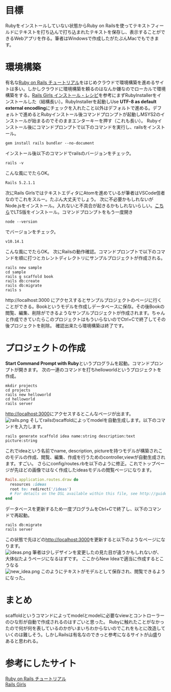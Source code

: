 # 目標
Rubyをインストールしていない状態からRuby on Railsを使ってテキストフィールドにテキストを打ち込んで打ち込まれたテキストを保存し、表示することができるWebアプリを作る。筆者はWindowsで作成したがたぶんMacでもできます。

# 環境構築
有名な[Ruby on Rails チュートリアル](https://railstutorial.jp/)をはじめクラウドで環境構築を進めるサイトは多い。しかしクラウドに環境構築を頼るのはなんか嫌なのでローカルで環境構築をする。[Rails Girls インストール・レシピ](http://railsgirls.jp/install)を参考にまずRubyInstallerをインストールした（結構長い）。RubyInstallerを起動しUse **UTF-8 as default external encodling**にチェックを入れたこと以外はデフォルトで進める。デフォルトで進めるとRubyインストール後コマンドプロンプトが起動しMSYS2のインストールが始まるのでそのままエンターキーを押す（これも長い）。
Rubyインストール後にコマンドプロンプトで以下のコマンドを実行し、railsをインストール。

```
gem install rails bundler --no-document
```
インストール後以下のコマンドでrailsのバージョンをチェック。

```
rails -v
```
こんな風にでたらOK。

```
Rails 5.2.1.1
```

次にRails GirlsではテキストエディタにAtomを進めているが筆者はVSCode信者なのでこれをスルー。たぶん大丈夫でしょう。
次に不必要かもしれないがNode.jsをインストール。入れないと不具合が起きるかもしれないらしい。[こちら](https://nodejs.org/en/)でLTS版をインストール。コマンドプロンプトをもう一度開き

```
node --version
```
でバージョンをチェック。

```
v10.14.1
```
こんな風にでたらOK。
次にRailsの動作確認。コマンドプロンプトで以下のコマンドを順に打つとカレントディレクトリにサンプルプロジェクトが作成される。

```
rails new sample
cd sample
rails g scaffold book
rails db:create
rails db:migrate
rails s
```
http://localhost:3000
にアクセスするとサンプルプロジェクトのページに行くことができる。Bookというモデルを作成しデータベースに保存。その後Bookの閲覧、編集、削除ができるようなサンプルプロジェクトが作成されます。ちゃんと作成できていたらこのプロジェクトはもういらないのでCtrl+Cで終了してその後プロジェクトを削除。
確認出来たら環境構築は終了です。

# プロジェクトの作成
**Start Command Prompt with Ruby**というプログラムを起動。コマンドプロンプトが開きます。
次の一連のコマンドを打ちhelloworldというプロジェクトを作成。

```
mkdir projects
cd projects
rails new helloworld
cd helloworld
rails server
```
[http://localhost:3000](http://localhost:3000)にアクセスするとこんなページが出ます。  
![rails.png](./rails.png)
そしてrailsのscaffoldによってmodelを自動生成します。以下のコマンドを入力します。

```
rails generate scaffold idea name:string description:text picture:string
```
これでideaという名前でname, description, pictureを持つモデルが構築されこのモデルの作成、閲覧、編集、作成を行うためのcontroller,viewが自動生成されます。すごい。
さらにconfig/routes.rbを以下のように修正。これでトップページが先ほどの画像ではなく作成したideasモデルの閲覧ページになります。

```ruby:routes.rb
Rails.application.routes.draw do
  resources :ideas
  root to: redirect('/ideas')
  # For details on the DSL available within this file, see http://guides.rubyonrails.org/routing.html
end
```

データベースを更新するため一度プログラムをCtrl+Cで終了し、以下のコマンドで再起動。

```
rails db:migrate
rails server
```
この状態で先ほどの[http://localhost:3000](http://localhost:3000)を更新すると以下のようなページになります。  
![ideas.png](./ideas.png)
筆者は少しデザインを変更したの見た目が違うかもしれないが、大体似たようページになるはずです。
ここからNew Ideaで適当に作成するとこうなる  
![new_idea.png](./new_idea.png)
このようにテキストがモデルとして保存され、閲覧できるようになった。

# まとめ
scaffoldというコマンドによってmodelとmodelに必要なviewとコントローラーのひな形が自動で作成されるのはすごいと思った。
Rubyに触れたことがなかったので何が何を表しているのかがいまいちわからないのでこれをもとに改造していくのは難しそう。しかしRailsは有名なのできっと参考になるサイトが山盛りあると思われる。

# 参考にしたサイト
[Ruby on Rails チュートリアル](https://railstutorial.jp/)  
[Rails Girls](http://railsgirls.jp/)
